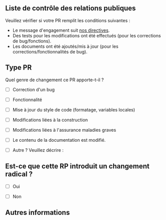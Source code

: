 ## Liste de contrôle des relations publiques
Veuillez vérifier si votre PR remplit les conditions suivantes :

- Le message d'engagement suit [nos directives](https://github.com/thomasbnt/Bord-Pi#contributions).
- Des tests pour les modifications ont été effectués (pour les corrections de bug/fonctions).
- Les documents ont été ajoutés/mis à jour (pour les corrections/fonctionnalités de bug).


## Type PR
Quel genre de changement ce PR apporte-t-il ?

<!-- Veuillez cocher celle qui s'applique à cette PR en utilisant "x". -->

- [ ] Correction d'un bug
- [ ] Fonctionnalité
- [ ] Mise à jour du style de code (formatage, variables locales)
- [ ] Modifications liées à la construction
- [ ] Modifications liées à l'assurance maladies graves
- [ ] Le contenu de la documentation est modifié.
- [ ] Autre ? Veuillez décrire :


## Est-ce que cette RP introduit un changement radical ?

- [ ] Oui
- [ ] Non


<!-- Si ce PR contient un changement de rupture, veuillez décrire ci-dessous l'impact et le chemin de migration pour les applications existantes. -->


## Autres informations
